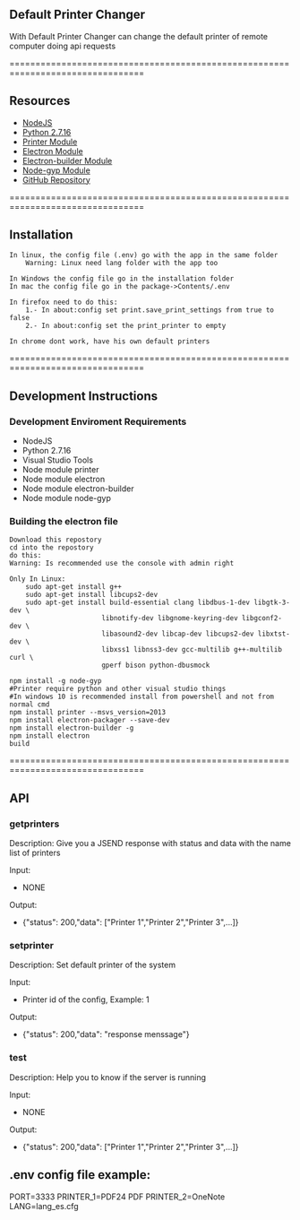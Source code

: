 ## Default Printer Changer

With Default Printer Changer can change the default printer of remote computer doing api requests


================================================================================

## Resources
* [NodeJS](https://nodejs.org/es/download/)
* [Python 2.7.16](https://www.python.org/downloads/release/python-2716/)
* [Printer Module](https://www.npmjs.com/package/printer)
* [Electron Module](https://www.npmjs.com/package/electron)
* [Electron-builder Module](https://www.npmjs.com/package/electron-builder)
* [Node-gyp Module](https://www.npmjs.com/package/node-gyp)
* [GitHub Repository](https://github.com/TheCruZ/printer_service)


================================================================================
## Installation

	In linux, the config file (.env) go with the app in the same folder
		Warning: Linux need lang folder with the app too
		
	In Windows the config file go in the installation folder
	In mac the config file go in the package->Contents/.env
	
	In firefox need to do this:
		1.- In about:config set print.save_print_settings from true to false
		2.- In about:config set the print_printer to empty
		
	In chrome dont work, have his own default printers

================================================================================
## Development Instructions


### Development Enviroment Requirements

* NodeJS
* Python 2.7.16
* Visual Studio Tools
* Node module printer
* Node module electron
* Node module electron-builder
* Node module node-gyp


### Building the electron file

	Download this repostory
	cd into the repostory
	do this:
	Warning: Is recommended use the console with admin right

	Only In Linux:
		sudo apt-get install g++
		sudo apt-get install libcups2-dev
		sudo apt-get install build-essential clang libdbus-1-dev libgtk-3-dev \
						   libnotify-dev libgnome-keyring-dev libgconf2-dev \
						   libasound2-dev libcap-dev libcups2-dev libxtst-dev \
						   libxss1 libnss3-dev gcc-multilib g++-multilib curl \
						   gperf bison python-dbusmock

	npm install -g node-gyp
	#Printer require python and other visual studio things
	#In windows 10 is recommended install from powershell and not from normal cmd
	npm install printer --msvs_version=2013
	npm install electron-packager --save-dev
	npm install electron-builder -g
	npm install electron
	build

================================================================================
## API

### getprinters
Description:
Give you a JSEND response with status and data with the name list of printers

Input:

- NONE

Output:

- {"status": 200,"data": ["Printer 1","Printer 2","Printer 3",...]}
       
### setprinter
Description:
Set default printer of the system

Input:

- Printer id of the config, Example: 1

Output:

- {"status": 200,"data": "response menssage"}

### test
Description:
Help you to know if the server is running

Input:

- NONE

Output:

- {"status": 200,"data": ["Printer 1","Printer 2","Printer 3",...]}

## .env config file example:
PORT=3333
PRINTER_1=PDF24 PDF
PRINTER_2=OneNote
LANG=lang_es.cfg